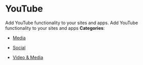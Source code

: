 # YouTube


Add YouTube functionality to your sites and apps.  Add YouTube functionality to your sites and apps
**Categories**:

- [Media](https://github/awesome-apis/awesome-apis#media)

- [Social](https://github/awesome-apis/awesome-apis#social)

- [Video & Media](https://github/awesome-apis/awesome-apis#video-and-media)



